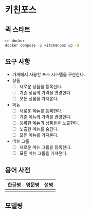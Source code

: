 # 키친포스

## 퀵 스타트

```sh
cd docker
docker compose -p kitchenpos up -d
```

## 요구 사항

- 가게에서 사용할 포스 시스템을 구현한다.
- 상품
  - [ ] 새로운 상품을 등록한다.
  - [ ] 기존 상품의 가격을 변경한다.
  - [ ] 모든 상품을 가져온다.
- 메뉴
  - [ ] 새로운 메뉴를 등록한다.
  - [ ] 기존 메뉴의 가격을 변경한다.
  - [ ] 등록한 메뉴의 상품들을 노출한다.
  - [ ] 노출한 메뉴를 숨긴다.
  - [ ] 모든 메뉴를 가져온다.
- 메뉴 그룹
  - [ ] 새로운 메뉴 그룹을 등록한다.
  - [ ] 모든 메뉴 그룹을 가져온다.

## 용어 사전

| 한글명 | 영문명 | 설명 |
| --- | --- | --- |
|  |  |  |

## 모델링
